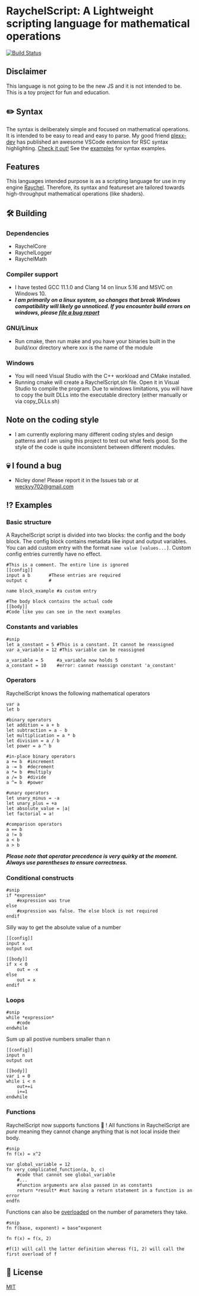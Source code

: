 # RaychelScript: A Lightweight scripting language for mathematical operations
[![Build Status](https://app.travis-ci.com/Weckyy702/RaychelScript.svg?branch=main)](https://app.travis-ci.com/Weckyy702/RaychelScript)
## Disclaimer

This language is not going to be the new JS and it is not intended to be. This is a toy project for fun and education.

## :pencil2: Syntax

The syntax is deliberately simple and focused on mathematical operations. It is intended to be easy to read and easy to parse.
My good friend [plexx-dev](https://github.com/plexx-dev) has published an awesome VSCode extension for RSC syntax highlighting. [Check it out!](https://github.com/plexx-dev/rsc-syntax-highlighting)
See the [examples](#interrobang-examples) for syntax examples.

## Features

This languages intended purpose is as a scripting language for use in my engine [Raychel](https://github.com/weckyy702/raychel). Therefore, its syntax and featureset are tailored towards high-throughput mathematical operations (like shaders).

## :hammer_and_wrench: Building

### Dependencies

- RaychelCore
- RaychelLogger
- RaychelMath

### Compiler support

- I have tested GCC 11.1.0 and Clang 14 on linux 5.16 and MSVC on Windows 10.
- ***I am primarily on a linux system, so changes that break Windows compatibility will likely go unnoticed. If you encounter build errors on windows, please [file a bug report](#skull-i-found-a-bug)***

### GNU/Linux

- Run cmake, then run make and you have your binaries built in the *build/xxx* directory where xxx is the name of the module

### Windows

- You will need Visual Studio with the C++ workload and CMake installed.
- Running cmake will create a RaychelScript.sln file. Open it in Visual Studio to compile the program. Due to windows limitations, you will have
    to copy the built DLLs into the executable directory (either manually or via copy_DLLs.sh)

## Note on the coding style

- I am currently exploring many different coding styles and design patterns and I am using this project to test out what feels good. So the style of the code is quite inconsistent between different modules.

## :skull: I found a bug

- Nicley done!
Please report it in the Issues tab or at weckyy702@gmail.com
## :interrobang: Examples
### Basic structure
A RaychelScript script is divided into two blocks: the config and the body block.
The config block contains metadata like input and output variables. You can add custom entry with the format `name value [values...]`. Custom config entries currently have no effect.
```
#This is a comment. The entire line is ignored
[[config]]
input a b       #These entries are required
output c        #

name block_example #a custom entry

#The body block contains the actual code
[[body]]
#Code like you can see in the next examples
```
### Constants and variables
```
#snip
let a_constant = 5 #This is a constant. It cannot be reassigned
var a_variable = 12 #This variable can be reassigned

a_variable = 5     #a_variable now holds 5
a_constant = 10    #error: cannot reassign constant 'a_constant'
```
### Operators
RaychelScript knows the following mathematical operators
```
var a
let b

#binary operators
let addition = a + b
let subtraction = a - b
let multiplication = a * b
let division = a / b
let power = a ^ b

#in-place binary operators
a += b  #increment
a -= b  #decrement
a *= b  #multiply
a /= b  #divide
a ^= b  #power

#unary operators
let unary_minus = -a
let unary_plus = +a
let absolute_value = |a|
let factorial = a!

#comparison operators
a == b
a != b
a < b
a > b
```
***Please note that operator precedence is very quirky at the moment. Always use parentheses to ensure correctness.***
### Conditional constructs
```
#snip
if *expression*
    #expression was true
else
    #expression was false. The else block is not required
endif
```
Silly way to get the absolute value of a number
```
[[config]]
input x
output out

[[body]]
if x < 0
    out = -x
else
    out = x
endif
```
### Loops
```
#snip
while *expression*
    #code
endwhile
```
Sum up all postive numbers smaller than n
```
[[config]]
input n
output out

[[body]]
var i = 0
while i < n
    out+=i
    i+=1
endwhile
```
### Functions
RaychelScript now supports functions :partying_face: ! All functions in RaychelScript are *pure* meaning they cannot change anything that is not local inside their body.
```
#snip
fn f(x) = x^2

var global_variable = 12
fn very_complicated_function(a, b, c)
    #code that cannot see global_variable
    #...
    #function arguments are also passed in as constants
    return *result* #not having a return statement in a function is an error
endfn
```
Functions can also be [overloaded](https://en.wikipedia.org/wiki/Function_overloading) on the number of parameters they take.
```
#snip
fn f(base, exponent) = base^exponent

fn f(x) = f(x, 2)

#f(1) will call the latter definition whereas f(1, 2) will call the first overload of f
```

## :scroll: License
[MIT](https://opensource.org/licenses/MIT)
